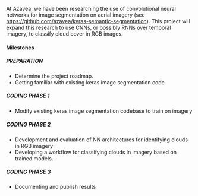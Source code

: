 At Azavea, we have been researching the use of convolutional neural networks for image segmentation on aerial imagery (see https://github.com/azavea/keras-semantic-segmentation). This project will expand this research to use CNNs, or possibly RNNs over temporal imagery, to classify cloud cover in RGB images.

#### Milestones

##### PREPARATION

- Determine the project roadmap.
- Getting familiar with existing keras image segmentation code

##### CODING PHASE 1

- Modify existing keras image segmentation codebase to train on imagery

##### CODING PHASE 2

- Development and evaluation of NN architectures for identifying clouds in RGB imagery
- Developing a workflow for classifying clouds in imagery based on trained models.

##### CODING PHASE 3

- Documenting and publish results
